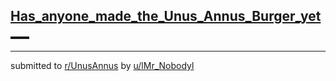 ## [Has_anyone_made_the_Unus_Annus_Burger_yet___](https://www.reddit.com/r/UnusAnnus/comments/jrxn6t/has_anyone_made_the_unus_annus_burger_yet/)


---

submitted to [r/UnusAnnus](https://www.reddit.com/r/UnusAnnus) by [u/lMr_Nobodyl](https://www.reddit.com/user/lMr_Nobodyl)
